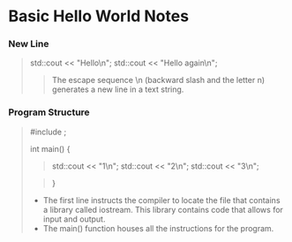 # Basic Hello World Notes

### New Line

> std::cout << "Hello\n";
> std::cout << "Hello again\n";
>
> > The escape sequence \n (backward slash and the letter n) generates a new line in a text string.

### Program Structure

> #include <iostream>;
>
> int main() {
>
> > std::cout << "1\n";
> > std::cout << "2\n";
> > std::cout << "3\n";
>
> > }
>
> - The first line instructs the compiler to locate the file that contains a library called iostream. This library contains code that allows for input and output.
> - The main() function houses all the instructions for the program.
